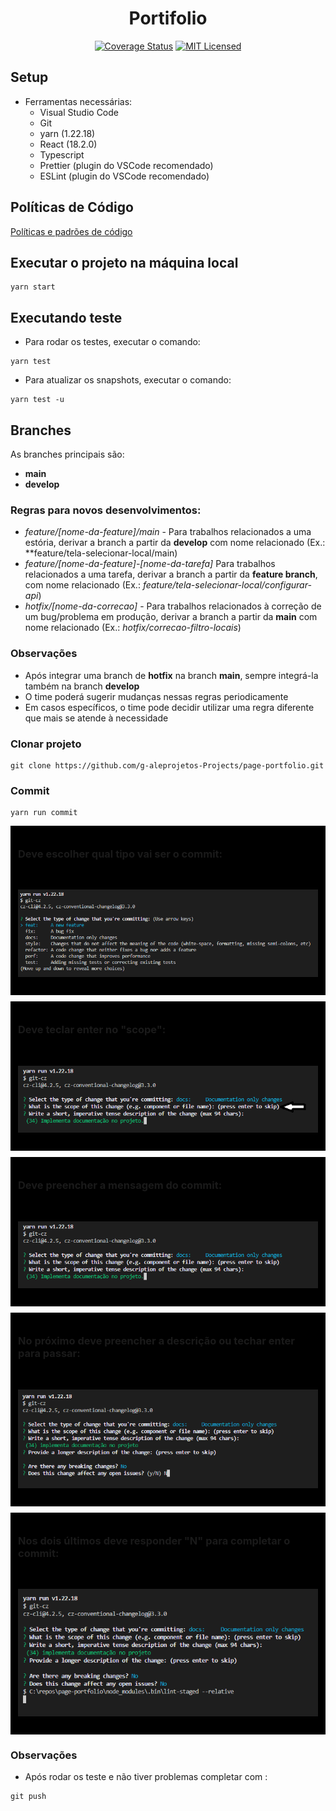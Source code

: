 <H1 align="center">Portifolio</H1>

<div align="center">

 [![Coverage Status](https://coveralls.io/repos/github/g-aleprojetos-Projects/page-portfolio/badge.png?branch=main)](https://coveralls.io/github/g-aleprojetos-Projects/page-portfolio?branch=main&kill_cache=1)
 [![MIT Licensed](https://img.shields.io/badge/license-MIT-green.svg)](https://tldrlegal.com/license/mit-license)


</div>

## Setup

- Ferramentas necessárias:
  - Visual Studio Code
  - Git
  - yarn (1.22.18)
  - React (18.2.0)
  - Typescript
  - Prettier (plugin do VSCode recomendado)
  - ESLint (plugin do VSCode recomendado)

## Políticas de Código

[Políticas e padrões de código](./docs/padroes-de-codigo.md)

## Executar o projeto na máquina local

```shell
yarn start
```

## Executando teste
- Para rodar os testes, executar o comando:
```shell
yarn test
```

- Para atualizar os snapshots, executar o comando:
```shell
yarn test -u
```

## Branches

As branches principais são:

- **main**
- **develop**

### Regras para novos desenvolvimentos:

- _feature/[nome-da-feature]/main_ - Para trabalhos relacionados a uma estória, derivar a branch a partir da **develop** com nome relacionado (Ex.: \*\*feature/tela-selecionar-local/main)
- _feature/[nome-da-feature]-[nome-da-tarefa]_ Para trabalhos relacionados a uma tarefa, derivar a branch a partir da **feature branch**, com nome relacionado (Ex.: _feature/tela-selecionar-local/configurar-api_)
- _hotfix/[nome-da-correcao]_ - Para trabalhos relacionados à correção de um bug/problema em produção, derivar a branch a partir da **main** com nome relacionado (Ex.: _hotfix/correcao-filtro-locais_)

### Observações

- Após integrar uma branch de **hotfix** na branch **main**, sempre integrá-la também na branch **develop**
- O time poderá sugerir mudanças nessas regras periodicamente
- Em casos específicos, o time pode decidir utilizar uma regra diferente que mais se atende à necessidade

### Clonar projeto

```shell
git clone https://github.com/g-aleprojetos-Projects/page-portfolio.git
```

### Commit

```shell
yarn run commit
```
<div style="background: black; padding: 12px;">
<h3>Deve escolher qual tipo vai ser o commit:</h3>
</br>
<p align="center" >
  <a href="https://unform.dev">
    <img src="docs/imagem/imagem1.png" alt="Imagem do terminal começando commit" />
  </a>
</p>
</div>

<div style="background: black; padding: 12px; margin-top: 10px;">
<h3>Deve teclar enter no "scope":</h3>
</br>
<p align="center" >
  <a href="https://unform.dev">
    <img src="docs/imagem/imagem2.png" alt="Imagem do terminal começando commit" />
  </a>
</p>
</div>

<div style="background: black; padding: 12px; margin-top: 10px;">
<h3>Deve preencher a mensagem do commit:</h3>
</br>
<p align="center" >
  <a href="https://unform.dev">
    <img src="docs/imagem/imagem3.png" alt="Imagem do terminal começando commit" />
  </a>
</p>
</div>

<div style="background: black; padding: 12px; margin-top: 10px;">
<h3>No próximo deve preencher a descrição ou techar enter para passar:</h3>
</br>
<p align="center" >
  <a href="https://unform.dev">
    <img src="docs/imagem/imagem4.png" alt="Imagem do terminal começando commit" />
  </a>
</p>
</div>

<div style="background: black; padding: 12px; margin-top: 10px;">
<h3>Nos dois últimos deve responder "N" para completar o commit:</h3>
</br>
<p align="center" >
  <a href="https://unform.dev">
    <img src="docs/imagem/imagem5.png" alt="Imagem do terminal começando commit" />
  </a>
</p>
</div>

### Observações

- Após rodar os teste e não tiver problemas completar com :

```shell
git push
```
